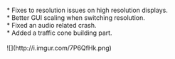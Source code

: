 <br/>
* Fixes to resolution issues on high resolution displays.<br/>
* Better GUI scaling when switching resolution.<br/>
* Fixed an audio related crash.<br/>
* Added a traffic cone building part.<br/><br/>
![](http://i.imgur.com/7P6QfHk.png)